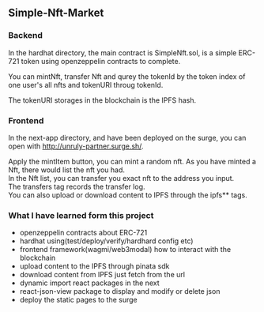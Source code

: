 ## Simple-Nft-Market

### Backend

In the hardhat directory, the main contract is SimpleNft.sol, is a simple ERC-721 token using openzeppelin contracts to complete.

You can mintNft, transfer Nft and qurey the tokenId by the token index of one user's all nfts and tokenURI throug tokenId.

The tokenURI storages in the blockchain is the IPFS hash.

### Frontend

In the next-app directory, and have been deployed on the surge, you can open with http://unruly-partner.surge.sh/.

Apply the mintItem button, you can mint a random nft. As you have minted a Nft, there would list the nft you had.  
In the Nft list, you can transfer you exact nft to the address you input.  
The transfers tag records the transfer log.  
You can also upload or download content to IPFS through the ipfs\*\* tags.

### What I have learned form this project

- openzeppelin contracts about ERC-721
- hardhat using(test/deploy/verify/hardhard config etc)
- frontend framework(wagmi/web3modal) how to interact with the blockchain
- upload content to the IPFS through pinata sdk
- download content from IPFS just fetch from the url
- dynamic import react packages in the next
- react-json-view package to display and modify or delete json
- deploy the static pages to the surge
